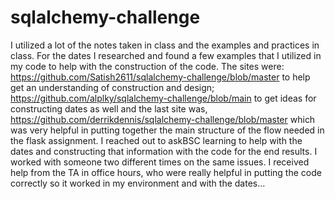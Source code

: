 # sqlalchemy-challenge

I utilized a lot of the notes taken in class and the examples and practices in class.  For the dates I researched and found a few examples that I utilized in my code to help with the construction of the code.  The sites were: https://github.com/Satish2611/sqlalchemy-challenge/blob/master to help get an understanding of construction and design; https://github.com/alplky/sqlalchemy-challenge/blob/main to get ideas for constructing dates as well and the last site was, https://github.com/derrikdennis/sqlalchemy-challenge/blob/master which was very helpful in putting together the main structure of the flow needed in the flask assignment.  I reached out to askBSC learning to help with the dates and constructing that information with the code for the end results.  I worked with someone two different times on the same issues.  I received help from the TA in office hours, who were really helpful in putting the code correctly so it worked in my environment and with the dates...
